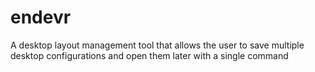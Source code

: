 # endevr
A desktop layout management tool that allows the user to save multiple desktop configurations and open them later with a single command
